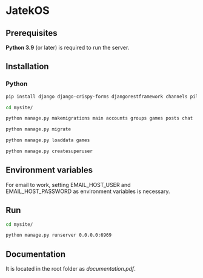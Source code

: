 # JatekOS

## Prerequisites

**Python 3.9** (or later) is required to run the server.

## Installation

### Python

```sh
pip install django django-crispy-forms djangorestframework channels pillow

cd mysite/

python manage.py makemigrations main accounts groups games posts chat

python manage.py migrate

python manage.py loaddata games

python manage.py createsuperuser
```

## Environment variables

For email to work, setting EMAIL_HOST_USER and EMAIL_HOST_PASSWORD as environment variables is necessary.

## Run

```sh
cd mysite/

python manage.py runserver 0.0.0.0:6969
```

## Documentation

It is located in the root folder as _documentation.pdf_.

